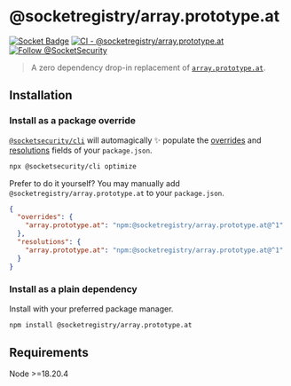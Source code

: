 # @socketregistry/array.prototype.at

[![Socket Badge](https://socket.dev/api/badge/npm/package/@socketregistry/array.prototype.at)](https://socket.dev/npm/package/@socketregistry/array.prototype.at)
[![CI - @socketregistry/array.prototype.at](https://github.com/SocketDev/socket-registry-js/actions/workflows/test.yml/badge.svg)](https://github.com/SocketDev/socket-registry-js/actions/workflows/test.yml)
[![Follow @SocketSecurity](https://img.shields.io/twitter/follow/SocketSecurity?style=social)](https://twitter.com/SocketSecurity)

> A zero dependency drop-in replacement of
> [`array.prototype.at`](https://www.npmjs.com/package/array.prototype.at).

## Installation

### Install as a package override

[`@socketsecurity/cli`](https://www.npmjs.com/package/@socketsecurity/cli) will
automagically :sparkles: populate the
[overrides](https://docs.npmjs.com/cli/v9/configuring-npm/package-json#overrides)
and [resolutions](https://yarnpkg.com/configuration/manifest#resolutions) fields
of your `package.json`.

```sh
npx @socketsecurity/cli optimize
```

Prefer to do it yourself? You may manually add
`@socketregistry/array.prototype.at` to your `package.json`.

```json
{
  "overrides": {
    "array.prototype.at": "npm:@socketregistry/array.prototype.at@^1"
  },
  "resolutions": {
    "array.prototype.at": "npm:@socketregistry/array.prototype.at@^1"
  }
}
```

### Install as a plain dependency

Install with your preferred package manager.

```sh
npm install @socketregistry/array.prototype.at
```

## Requirements

Node &gt;=18.20.4
